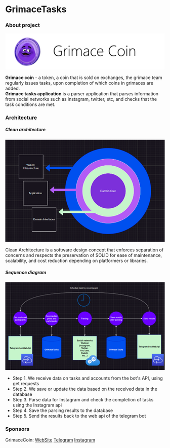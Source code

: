 # GrimaceTasks
### About project

<p align="right">
  <img src="/Docs/GrimaceCoin.png" width="900">
</p>

<b>Grimace coin</b> - a token, a coin that is sold on exchanges, the grimace team regularly issues tasks, upon completion of which coins in grimaces are added.
<br/><b>Grimace tasks application</b> is a parser application that parses information from social networks such as instagram, twitter, etc, and checks that the task conditions are met.

### Architecture

##### Clean architecture

<img src="/Docs/OnionArchitecture.png" width="1100">

Clean Architecture is a software design concept that enforces separation of concerns and respects the preservation of SOLID for ease of maintenance, scalability, and cost reduction depending on platformers or libraries.

##### Sequence diagram

<img src="/Docs/SequenceDiagram.png" width="1100">

<ul>
  <li>Step 1. We receive data on tasks and accounts from the bot's API, using get requests</li>
  <li>Step 2. We save or update the data based on the received data in the database</li>
  <li>Step 3. Parse data for Instagram and check the completion of tasks using the Instagram api</li>
  <li>Step 4. Save the parsing results to the database</li>
  <li>Step 5. Send the results back to the web api of the telegram bot</li>
</ul>

### Sponsors
GrimaceCoin: <a href="https://grimacedoge.com">WebSite</a> 
<a href="https://t.me/grimace">Telegram</a> 
<a href="https://instagram.com/grimace_doge_coin">Instagram</a> 